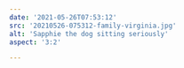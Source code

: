 ```yaml
---
date: '2021-05-26T07:53:12'
src: '20210526-075312-family-virginia.jpg'
alt: 'Sapphie the dog sitting seriously'
aspect: '3:2'

---
```

